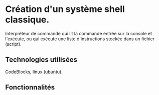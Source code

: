 # Création d'un système shell classique.
Interpréteur de commande qui lit la commande entrée sur la console et l'exécute, ou qui exécute une liste d'instructions stockée dans un fichier (script).

## Technologies utilisées
CodeBlocks, linux (ubuntu).

## Fonctionnalités
